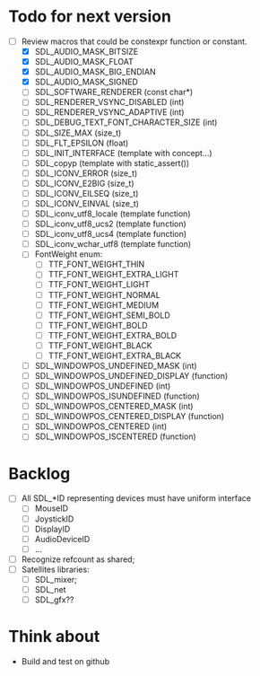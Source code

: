 Todo for next version
====================

- [ ] Review macros that could be constexpr function or constant.
  - [x] SDL_AUDIO_MASK_BITSIZE
  - [x] SDL_AUDIO_MASK_FLOAT
  - [x] SDL_AUDIO_MASK_BIG_ENDIAN
  - [x] SDL_AUDIO_MASK_SIGNED
  - [ ] SDL_SOFTWARE_RENDERER (const char*)
  - [ ] SDL_RENDERER_VSYNC_DISABLED (int)
  - [ ] SDL_RENDERER_VSYNC_ADAPTIVE (int)
  - [ ] SDL_DEBUG_TEXT_FONT_CHARACTER_SIZE (int)
  - [ ] SDL_SIZE_MAX (size_t)
  - [ ] SDL_FLT_EPSILON (float)
  - [ ] SDL_INIT_INTERFACE (template with concept...)
  - [ ] SDL_copyp (template with static_assert())
  - [ ] SDL_ICONV_ERROR (size_t)
  - [ ] SDL_ICONV_E2BIG (size_t)
  - [ ] SDL_ICONV_EILSEQ (size_t)
  - [ ] SDL_ICONV_EINVAL (size_t)
  - [ ] SDL_iconv_utf8_locale (template function)
  - [ ] SDL_iconv_utf8_ucs2 (template function)
  - [ ] SDL_iconv_utf8_ucs4 (template function)
  - [ ] SDL_iconv_wchar_utf8 (template function)
  - [ ] FontWeight enum:
    - [ ] TTF_FONT_WEIGHT_THIN
    - [ ] TTF_FONT_WEIGHT_EXTRA_LIGHT
    - [ ] TTF_FONT_WEIGHT_LIGHT
    - [ ] TTF_FONT_WEIGHT_NORMAL
    - [ ] TTF_FONT_WEIGHT_MEDIUM
    - [ ] TTF_FONT_WEIGHT_SEMI_BOLD
    - [ ] TTF_FONT_WEIGHT_BOLD
    - [ ] TTF_FONT_WEIGHT_EXTRA_BOLD
    - [ ] TTF_FONT_WEIGHT_BLACK
    - [ ] TTF_FONT_WEIGHT_EXTRA_BLACK
  - [ ] SDL_WINDOWPOS_UNDEFINED_MASK (int)
  - [ ] SDL_WINDOWPOS_UNDEFINED_DISPLAY (function)
  - [ ] SDL_WINDOWPOS_UNDEFINED (int)
  - [ ] SDL_WINDOWPOS_ISUNDEFINED (function)
  - [ ] SDL_WINDOWPOS_CENTERED_MASK (int)
  - [ ] SDL_WINDOWPOS_CENTERED_DISPLAY (function)
  - [ ] SDL_WINDOWPOS_CENTERED (int)
  - [ ] SDL_WINDOWPOS_ISCENTERED (function)

Backlog
=======

- [ ] All SDL_*ID representing devices must have uniform interface
  - [ ] MouseID
  - [ ] JoystickID
  - [ ] DisplayID
  - [ ] AudioDeviceID
  - [ ] ...
- [ ] Recognize refcount as shared;
- [ ] Satellites libraries:
  - [ ] SDL_mixer;
  - [ ] SDL_net
  - [ ] SDL_gfx??

Think about
===========

- Build and test on github
